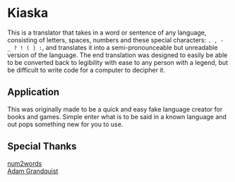 # Kiaska

This is a translator that takes in a word or sentence of any language, consisting of letters, spaces, numbers and these special characters: `. , - _ ? ! ( ) :`, and translates it into a semi-pronounceable but unreadable version of the language.  The end translation was designed to easily be able to be converted back to legibility with ease to any person with a legend, but be difficult to write code for a computer to decipher it.

## Application

This was originally made to be a quick and easy fake language creator for books and games.  Simple enter what is to be said in a known language and out pops something new for you to use.

## Special Thanks

[num2words](https://github.com/savoirfairelinux/num2words "Their GitHub repo")  
[Adam Grandquist](https://github.com/grandquista "His GitHub")  
